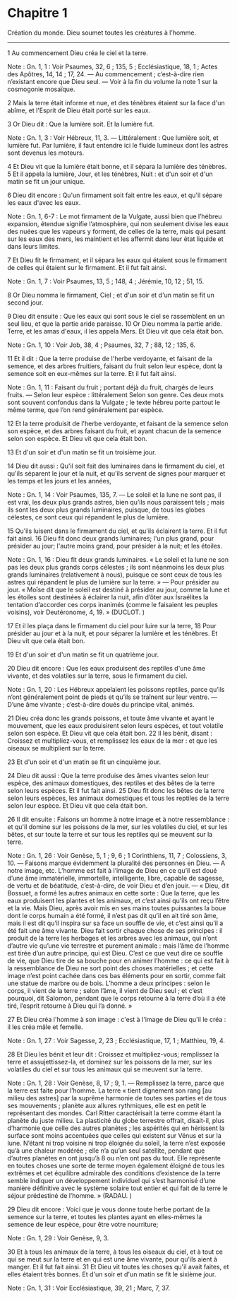 # Chapitre 1

Création du monde.
Dieu soumet toutes les créatures à l’homme.

***

1 Au commencement Dieu créa le ciel et la terre.

<span class="bible-note">Note : </span> Gn. 1, 1 : Voir Psaumes, 32, 6 ; 135, 5 ; Ecclésiastique, 18, 1 ; Actes des Apôtres, 14, 14 ; 17, 24. ― Au commencement ; c’est-à-dire rien n’existant encore que Dieu seul. ― Voir à la fin du volume la note 1 sur la cosmogonie mosaïque.


2 Mais la terre était informe et nue, et des ténèbres étaient sur la face d'un abîme, et l'Esprit de Dieu était porté sur les eaux.


3 Or Dieu dit : Que la lumière soit. Et la lumière fut.

<span class="bible-note">Note : </span> Gn. 1, 3 : Voir Hébreux, 11, 3. ― Littéralement : Que lumière soit, et lumière fut. Par lumière, il faut entendre ici le fluide lumineux dont les astres sont devenus les moteurs.

4 Et Dieu vit que la lumière était bonne, et il sépara la lumière des ténèbres. 5 Et il appela la lumière, Jour, et les ténèbres, Nuit : et d'un soir et d'un matin se fit un jour unique.


6 Dieu dit encore : Qu'un firmament soit fait entre les eaux, et qu'il sépare les eaux d'avec les eaux.

<span class="bible-note">Note : </span> Gn. 1, 6-7 : Le mot firmament de la Vulgate, aussi bien que l’hébreu expansion, étendue signifie l’atmosphère, qui non seulement divise les eaux des nuées que les vapeurs y forment, de celles de la terre, mais qui pesant sur les eaux des mers, les maintient et les affermit dans leur état liquide et dans leurs limites.

7 Et Dieu fit le firmament, et il sépara les eaux qui étaient sous le firmament de celles qui étaient sur le firmament. Et il fut fait ainsi.

<span class="bible-note">Note : </span> Gn. 1, 7 : Voir Psaumes, 13, 5 ; 148, 4 ; Jérémie, 10, 12 ; 51, 15.

8 Or Dieu nomma le firmament, Ciel ; et d'un soir et d'un matin se fit un second jour.


9 Dieu dit ensuite : Que les eaux qui sont sous le ciel se rassemblent en un seul lieu, et que la partie aride paraisse. 10 Or Dieu nomma la partie aride. Terre, et les amas d'eaux, il les appela Mers. Et Dieu vit que cela était bon.

<span class="bible-note">Note : </span> Gn. 1, 10 : Voir Job, 38, 4 ; Psaumes, 32, 7 ; 88, 12 ; 135, 6.


11 Et il dit : Que la terre produise de l'herbe verdoyante, et faisant de la semence, et des arbres fruitiers, faisant du fruit selon leur espèce, dont la semence soit en eux-mêmes sur la terre. Et il fut fait ainsi.

<span class="bible-note">Note : </span> Gn. 1, 11 : Faisant du fruit ; portant déjà du fruit, chargés de leurs fruits. ― Selon leur espèce : littéralement Selon son genre. Ces deux mots sont souvent confondus dans la Vulgate ; le texte hébreu porte partout le même terme, que l’on rend généralement par espèce.

12 Et la terre produisit de l'herbe verdoyante, et faisant de la semence selon son espèce, et des arbres faisant du fruit, et ayant chacun de la semence selon son espèce. Et Dieu vit que cela était bon.


13 Et d'un soir et d'un matin se fit un troisième jour.


14 Dieu dit aussi : Qu'il soit fait des luminaires dans le firmament du ciel, et qu'ils séparent le jour et la nuit, et qu'ils servent de signes pour marquer et les temps et les jours et les années,

<span class="bible-note">Note : </span> Gn. 1, 14 : Voir Psaumes, 135, 7. ― Le soleil et la lune ne sont pas, il est vrai, les deux plus grands astres, bien qu’ils nous paraissent tels ; mais ils sont les deux plus grands luminaires, puisque, de tous les globes célestes, ce sont ceux qui répandent le plus de lumière.

15 Qu'ils luisent dans le firmament du ciel, et qu'ils éclairent la terre. Et il fut fait ainsi. 16 Dieu fit donc deux grands luminaires; l'un plus grand, pour présider au jour; l'autre moins grand, pour présider à la nuit; et les étoiles.

<span class="bible-note">Note : </span> Gn. 1, 16 : Dieu fit deux grands luminaires. « Le soleil et la lune ne son pas les deux plus grands corps célestes ; ils sont néanmoins les deux plus grands luminaires (relativement à nous), puisque ce sont ceux de tous les astres qui répandent le plus de lumière sur la terre. » ― Pour présider au jour. « Moïse dit que le soleil est destiné à présider au jour, comme la lune et les étoiles sont destinées à éclairer la nuit, afin d’ôter aux Israélites la tentation d’accorder ces corps inanimés (comme le faisaient les peuples voisins), voir Deutéronome, 4, 19. » (DUCLOT. )

17 Et il les plaça dans le firmament du ciel pour luire sur la terre, 18 Pour présider au jour et à la nuit, et pour séparer la lumière et les ténèbres. Et Dieu vit que cela était bon.


19 Et d'un soir et d'un matin se fit un quatrième jour.


20 Dieu dit encore : Que les eaux produisent des reptiles d'une âme vivante, et des volatiles sur la terre, sous le firmament du ciel.

<span class="bible-note">Note : </span> Gn. 1, 20 : Les Hébreux appelaient les poissons reptiles, parce qu’ils n’ont généralement point de pieds et qu’ils se traînent sur leur ventre. ― D’une âme vivante ; c’est-à-dire doués du principe vital, animés.

21 Dieu créa donc les grands poissons, et toute âme vivante et ayant le mouvement, que les eaux produisirent selon leurs espèces, et tout volatile selon son espèce. Et Dieu vit que cela était bon. 22 Il les bénit, disant : Croissez et multipliez-vous, et remplissez les eaux de la mer : et que les oiseaux se multiplient sur la terre.


23 Et d'un soir et d'un matin se fit un cinquième jour.


24 Dieu dit aussi : Que la terre produise des âmes vivantes selon leur espèce, des animaux domestiques, des reptiles et des bêtes de la terre selon leurs espèces. Et il fut fait ainsi. 25 Dieu fit donc les bêtes de la terre selon leurs espèces, les animaux domestiques et tous les reptiles de la terre selon leur espèce. Et Dieu vit que cela était bon.


26 Il dit ensuite : Faisons un homme à notre image et à notre ressemblance : et qu'il domine sur les poissons de la mer, sur les volatiles du ciel, et sur les bêtes, et sur toute la terre et sur tous les reptiles qui se meuvent sur la terre.

<span class="bible-note">Note : </span> Gn. 1, 26 : Voir Genèse, 5, 1 ; 9, 6 ; 1 Corinthiens, 11, 7 ; Colossiens, 3, 10. ― Faisons marque évidemment la pluralité des personnes en Dieu. ― A notre image, etc. L’homme est fait à l’image de Dieu en ce qu’il est doué d’une âme immatérielle, immortelle, intelligente, libre, capable de sagesse, de vertu et de béatitude, c’est-à-dire, de voir Dieu et d’en jouir. ― « Dieu, dit Bossuet, a formé les autres animaux en cette sorte : Que la terre, que les eaux produisent les plantes et les animaux, et c’est ainsi qu’ils ont reçu l’être et la vie. Mais Dieu, après avoir mis en ses mains toutes puissantes la boue dont le corps humain a été formé, il n’est pas dit qu’il en ait tiré son âme, mais il est dit qu’il inspira sur sa face un souffle de vie, et c’est ainsi qu’il a été fait une âme vivante. Dieu fait sortir chaque chose de ses principes : il produit de la terre les herbages et les arbres avec les animaux, qui n’ont d’autre vie qu’une vie terrestre et purement animale : mais l’âme de l’homme est tirée
d’un autre principe, qui est Dieu. C’est ce que veut dire ce souffle de vie, que Dieu tire de sa bouche pour en animer l’homme : ce qui est fait à la ressemblance de Dieu ne sort point des choses matérielles ; et cette image n’est point cachée dans ces bas éléments pour en sortir, comme fait une statue de marbre ou de bois. L’homme a deux principes : selon le corps, il vient de la terre ; selon l’âme, il vient de Dieu seul ; et c’est pourquoi, dit Salomon, pendant que le corps retourne à la terre d’où il a été tiré, l’esprit retourne à Dieu qui l’a donné. »

27 Et Dieu créa l'homme à son image : c'est à l'image de Dieu qu'il le créa : il les créa mâle et femelle.

<span class="bible-note">Note : </span> Gn. 1, 27 : Voir Sagesse, 2, 23 ; Ecclésiastique, 17, 1 ; Matthieu, 19, 4.

28 Et Dieu les bénit et leur dit : Croissez et multipliez-vous; remplissez la terre et assujettissez-la, et dominez sur les poissons de la mer, sur les volatiles du ciel et sur tous les animaux qui se meuvent sur la terre.

<span class="bible-note">Note : </span> Gn. 1, 28 : Voir Genèse, 8, 17 ; 9, 1. ― Remplissez la terre, parce que la terre est faite pour l’homme. La terre « tient dignement son rang [au milieu des astres] par la suprême harmonie de toutes ses parties et de tous ses mouvements ; planète aux allures rythmiques, elle est en petit le représentant des mondes. Carl Ritter caractérisait la terre comme étant la planète du juste milieu. La plasticité du globe terrestre offrait, disait-il, plus d’harmonie que celle des autres planètes ; les aspérités qui en hérissent la surface sont moins accentuées que celles qui existent sur Vénus et sur la lune. N’étant ni trop voisine ni trop éloignée du soleil, la terre n’est exposée qu’à une chaleur modérée ; elle n’a qu’un seul satellite, pendant que d’autres planètes en ont jusqu’à 8 ou n’en ont pas du tout. Elle représente en toutes choses une sorte de terme moyen également éloigné de tous les extrêmes et cet équilibre admirable des conditions d’existence de la terre semble indiquer un développement individuel
qui s’est harmonisé d’une manière définitive avec le système solaire tout entier et qui fait de la terre le séjour prédestiné de l’homme. » (RADAU. )

29 Dieu dit encore : Voici que je vous donne toute herbe portant de la semence sur la terre, et toutes les plantes ayant en elles-mêmes la semence de leur espèce, pour être votre nourriture;

<span class="bible-note">Note : </span> Gn. 1, 29 : Voir Genèse, 9, 3.

30 Et à tous les animaux de la terre, à tous les oiseaux du ciel, et à tout ce qui se meut sur la terre et en qui est une âme vivante, pour qu'ils aient à manger. Et il fut fait ainsi. 31 Et Dieu vit toutes les choses qu'il avait faites, et elles étaient très bonnes. Et d'un soir et d'un matin se fit le sixième jour.

<span class="bible-note">Note : </span> Gn. 1, 31 : Voir Ecclésiastique, 39, 21 ; Marc, 7, 37.

